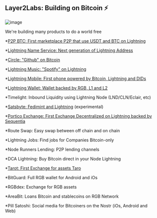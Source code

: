 ## Layer2Labs: Building on Bitcoin ⚡️

![image](https://user-images.githubusercontent.com/83122757/196933330-3b4d5957-294b-430a-a695-85f8fda5caa3.png)


We're building many products to do a world free

*[P2P BTC: First marketplace P2P that use USDT and BTC on Lightning](https://github.com/Layer2Labs/P2PBTC)

*[Lightning Name Service: Next generation of Lightning Address](https://github.com/Layer2Labs/LightningNameService)

*[Circle: "Github" on Bitcoin](https://github.com/Layer2Labs/CircleInterface.github.io)

*[Lightning Music: "Spotify" on Lightning](https://github.com/Layer2Labs/LightningMusic)

*[Lightning Mobile: First phone powered by Bitcoin, Lightning and DIDs](https://github.com/Layer2Labs/Lightning-Mobile)

*[Lightning Wallet: Wallet backed by RGB, L1 and L2](https://github.com/Layer2Labs/LightningWallet1)

*Timelight: Inbound Liquidity using Lightning Node (LND/CLN/Eclair, etc)

*[Satsbyte: Fedimint and Lightning](https://github.com/Layer2Labs/Satsbyte) (experimental)

*[Portico Exchange: First Exchange Decentralized on Lightning backed by Sequentia](https://github.com/PorticoExchange)

*Route Swap: Easy swap between off chain and on chain

*Lightning Jobs: Find jobs for Companies Bitcoin-only

*Node Runners Lending: P2P lending channels

*DCA Lightning: Buy Bitcoin direct in your Node Lightning

*[Tarot: First Exchange for assets Taro](https://github.com/Layer2Labs/Tarot)

*BitGuard: Full RGB wallet for Android and iOs

*RGBdex: Exchange for RGB assets

*AreaBit: Loans Bitcoin and stablecoins on RGB Network

*Pill Satoshi: Social media for Bitcoiners on the Nostr (iOs, Android and Web)
